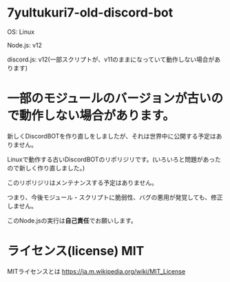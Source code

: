 # 7yultukuri7-old-discord-bot
OS: Linux 

Node.js: v12

discord.js: v12(一部スクリプトが、v11のままになっていて動作しない場合があります)

# 一部のモジュールのバージョンが古いので動作しない場合があります。
新しくDiscordBOTを作り直しをしましたが、それは世界中に公開する予定はありません。

Linuxで動作する古いDiscordBOTのリポリジリです。(いろいろと問題があったので新しく作り直しました。)

このリポリジリはメンテナンスする予定はありません。

つまり、今後モジュール・スクリプトに脆弱性、バグの悪用が発覚しても、修正しません。

このNode.jsの実行は**自己責任**でお願いします。

# ライセンス(license) MIT
MITライセンスとは https://ja.m.wikipedia.org/wiki/MIT_License
